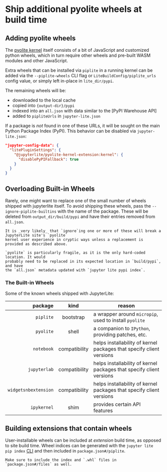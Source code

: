 # Ship additional pyolite wheels at build time

## Adding pyolite wheels

The [pyolite kernel](../../quickstart/using.md#kernels) itself consists of a bit of
JavaScript and customized python wheels, which in turn require other wheels and
pre-built WASM modules and other JavaScript.

Extra wheels that can be installed via `piplite` in a running kernel can be added via
the `--piplite-wheels` CLI flag or `LiteBuildConfig/piplite_urls` config value, or
simply left in-place in `lite_dir/pypi`.

The remaining wheels will be:

- downloaded to the local cache
- copied into `{output-dir}/pypi`
- indexed into an `all.json` with data similar to the [PyPI Warehouse API]
- added to `pipliteUrls` in `jupyter-lite.json`

[pypi-warehouse-api]: https://warehouse.pypa.io/api-reference

If a package is _not_ found in one of these URLs, it will be sought on the main Python
Package Index (PyPI). This behavior can be disabled via `jupyter-lite.json`:

```json
"jupyter-config-data": {
  "litePluginSettings": {
    "@jupyterlite/pyolite-kernel-extension:kernel": {
      "disablePyPIFallback": true
    }
  }
}
```

## Overloading Built-in Wheels

Rarely, one might want to replace one of the small number of wheels shipped with
jupyterlite itself. To avoid shipping these wheels, pass the `--ignore-piplite-builtins`
with the name of the package. These will be deleted from `output_dir/build/pypi` and
have their entries removed from `all.json`.

```{warning}
It is _very likely_ that `ignore`ing one or more of these will break a JupyterLite site's `pyolite`
kernel user experience in cryptic ways unless a replacement is provided as described above.

`pyolite` is particularly fragile, as it is the only hard-coded location. It would
probably need to be replaced in its expected location in `build/pypi`, and have
the `all.json` metadata updated with `jupyter lite pypi index`.
```

### The Built-in Wheels

Some of the known wheels shipped with JupyterLite:

|              package |     kind      | reason                                                               |
| -------------------: | :-----------: | -------------------------------------------------------------------- |
|            `piplite` |   bootstrap   | a wrapper around `micropip`, used to install `pyolite`               |
|            `pyolite` |     shell     | a companion to `IPython`, providing patches, etc.                    |
|           `notebook` | compatibility | helps installability of kernel packages that specify client versions |
|         `jupyterlab` | compatibility | helps installability of kernel packages that specify client versions |
| `widgetsnbextension` | compatibility | helps installability of kernel packages that specify client versions |
|          `ipykernel` |     shim      | provides certain API features                                        |

## Building extensions that contain wheels

User-installable wheels can be included at _extension_ build time, as opposed to site
build time. Wheel indices can be generated with the `jupyter lite pip index`
[CLI](../../reference/cli.ipynb#pyolite-wheels) and then included in
`package.json#/piplite`.

```{hint}
Make sure to include the index and `.whl` files in `package.json#/files` as well.
```

